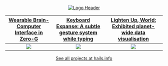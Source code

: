 <div align="center">

  [![Logo Header](https://i.imgur.com/MzaxQpN.png?1)](https://hails.info)
  
</div>

|                                     [Wearable Brain-Computer Interface in Zero-G](https://hails.info/projects/isolated-from-reality)                                      |                                  [Keyboard Expanse: A subtle gesture system while typing](https://hails.info/projects/keyboard-expanse)                                   |                                      [Lighten Up, World: Exhibited planet-wide data visualisation](https://hails.info/projects/lighten-up-world)                                       |
| :-------------------------------------------------------------------------------------------------------------------------------------------------: | :-------------------------------------------------------------------------------------------------------------------------------------------------: | :-------------------------------------------------------------------------------------------------------------------------------------------------: |
| [<img src="https://user-images.githubusercontent.com/10828202/197594235-a345f4cf-9d4c-4512-aaaa-afdc67bb39a7.gif"/>](https://hails.info/projects/isolated-from-reality) | [<img src="https://user-images.githubusercontent.com/10828202/197594226-5cef65e8-62a3-4023-a3b5-4d9920902dc3.gif"/>](https://hails.info/projects/keyboard-expanse) | [<img src="https://user-images.githubusercontent.com/10828202/197593574-6f961ead-33e2-4741-b0ff-644d2456ac41.gif"/>](https://hails.info/projects/lighten-up-world) |

<div align="center">

[See all projects at hails.info](https://hails.info/projects)

</div>
